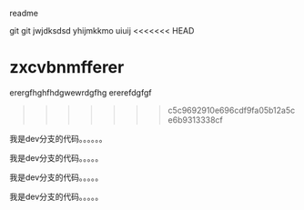 readme

git git
jwjdksdsd
yhijmkkmo
uiuij
<<<<<<< HEAD

zxcvbnmfferer
=======
erergfhghfhdgwewrdgfhg
ererefdgfgf
>>>>>>> c5c9692910e696cdf9fa05b12a5ce6b9313338cf

我是dev分支的代码。。。。。。

我是dev分支的代码。。。。。

我是dev分支的代码。。。。。

我是dev分支的代码。。。。。